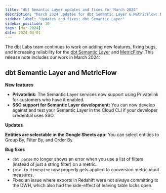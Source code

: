 ```yaml
---
title: "dbt Semantic Layer updates and fixes for March 2024"
description: "March 2024 updates for dbt Semantic Layer & MetricFlow: New export features, enhanced date filters, Tableau, Google Sheets & GraphQL API enhancements, and bug fixes."
sidebar_label: "Updates and fixes: dbt Semantic Layer"
sidebar_position: 10
tags: [Mar-2024]
date: 2024-04-01
---
```


The dbt Labs team continues to work on adding new features, fixing bugs, and increasing reliability for the [dbt Semantic Layer](/docs/use-dbt-semantic-layer/dbt-sl) and [MetricFlow](/docs/build/about-metricflow). This release note includes our work in March 2024:


## dbt Semantic Layer and MetricFlow

**New features**

- **Privatelink:** The Semantic Layer services now support using Privatelink for customers who have it enabled.
- **SSO support for Semantic Layer development:** You can now develop against and test your Semantic Layer in the Cloud CLI if your developer credential uses SSO.

**Updates**

**Entities are selectable in the Google Sheets app:** You can select entities to Group By, Filter By, and Order By.


**Bug fixes**

- `dbt parse` no longer shows an error when you use a list of filters (instead of just a string filter) on a metric.
- `join_to_timespine` now properly gets applied to conversion metric input measures.
- Fixed an issue where exports in Redshift were not always committing to the DWH, which also had the side-effect of leaving table locks open.
